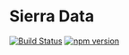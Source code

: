 # Sierra Data

[![Build Status](https://travis-ci.org/sjohnsonaz/sierra-data.svg?branch=master)](https://travis-ci.org/sjohnsonaz/sierra-data) [![npm version](https://badge.fury.io/js/sierra-data.svg)](https://badge.fury.io/js/sierra-data)
